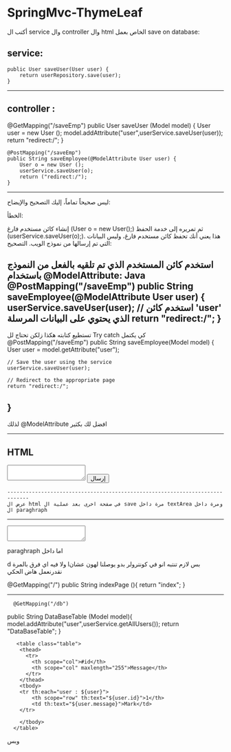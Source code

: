 # SpringMvc-ThymeLeaf
أكتب ال 
service 
وال
controller
وال 
html
الخاص بعمل 
save on database:

service:
-----------------------------------------------------------
    public User saveUser(User user) {
        return userRepository.save(user);
    }
-------------------------------------------------------------
controller : 
---------------------------------------------------------------
@GetMapping("/saveEmp")
public User saveUser (Model model) {
User user = new User ();
model.addAttribute("user",userService.saveUser(user));
return "redirect:/";
}

    @PostMapping("/saveEmp")
    public String saveEmployee(@ModelAttribute User user) {
        User o = new User ();
        userService.saveUser(o);
        return ("redirect:/");
    }
-------------------------------------------------------------------------

ليس صحيحاً تماماً، إليك التصحيح والإيضاح:

الخطأ:

إنشاء كائن مستخدم فارغ (User o = new User();) ثم تمريره إلى خدمة الحفظ (userService.saveUser(o);). هذا يعني أنك تحفظ كائن مستخدم فارغ، وليس البيانات التي تم إرسالها من نموذج الويب.
التصحيح:

استخدم كائن المستخدم الذي تم تلقيه بالفعل من النموذج باستخدام @ModelAttribute:
Java
@PostMapping("/saveEmp")
public String saveEmployee(@ModelAttribute User user) {
    userService.saveUser(user); // استخدم كائن 'user' الذي يحتوي على البيانات المرسلة
    return "redirect:/";
}
-------------------------------------------------------------------------------------
تستطيع كتابته هكذا زلكن تحتاج لل 
Try catch كي يكتمل
@PostMapping("/saveEmp")
public String saveEmployee(Model model) {
    User user = model.getAttribute("user");

    // Save the user using the service
    userService.saveUser(user);

    // Redirect to the appropriate page
    return "redirect:/";
}
-------------------------------------------------------------------------------
لذلك 
@ModelAttribute 
افضل لك بكثير


----------------------------------------------------------------------------------------------------------------
 HTML
-------------------------------------------------------------------------------------------------------------------
  <form th:action="@{/saveEmp}" th:object="${user}" method="POST">
    <textarea
              th:name="message"  الاشي الوحيد من الاتربيوتس اللي بدك تسيفو
    ></textarea>
          <button type="submit">إرسال</button>
        </form>

    -----------------------------------------------------------------------------
    عرض ال html في صفحة اخرى بعد عملية ال save مرة داخل textArea ومرة داخل ال paraghraph
----------------------------------------------------------------------------------------------
 <textarea th:each="user : ${user}" th:text="${user.message}"></textarea>
paraghraph اما داخل
    <p th:each="user : ${user}" th:text="${user.message}"></p>
    d ولا فيه اي فرق بالمرة
    lبس لازم تنتبه انو في كونترولر بدو يوصلنا لهون عشان نقدرنعمل هاض الحكي



@GetMapping("/")
 public String indexPage (){
     return  "index";
 }
    

   ---------------------------------------------------------------------------------------------------------------------
      @GetMapping("/db")
   public String DataBaseTable (Model model){
       model.addAttribute("user",userService.getAllUsers());
       return  "DataBaseTable";
   }
       
       
       
       <table class="table">
        <thead>
          <tr>
            <th scope="col">#id</th>
            <th scope="col" maxlength="255">Message</th>
          </tr>
        </thead>
        <tbody>
        <tr th:each="user : ${user}">
            <th scope="row" th:text="${user.id}">1</th>
            <td th:text="${user.message}">Mark</td>
        </tr>

        </tbody>
      </table>
      
   وبس


